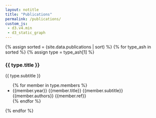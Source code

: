 ```yaml
---
layout: notitle
title: "Publications"
permalink: /publications/
custom_js:
 - d3.v4.min
 - d3_static_graph
---
```


<div class="article-list">
  {% assign sorted = (site.data.publications | sort) %}
  {% for type_ash in sorted %}
  {% assign type = type_ash[1] %}
    <h3>{{ type.title }}</h3>
    <span class="subtitle">{{ type.subtitle }}</span>
    <!-- <hr class="medium-line"> -->
    <ul class="default">
      {% for member in type.members %}
      <li>
        <div class="article-div">
          <span class="article-year">{{member.year}}</span>
          <span class="article-title">{{member.title}}</span>
          <span class="article-subtitle">{{member.subtitle}}</span>
          <span class="article-authors">{{member.authors}}</span>
          <span class="article-ref">{{member.ref}}</span>
        </div>
      </li>
      {% endfor %}
    </ul>
  {% endfor %}
</div>

